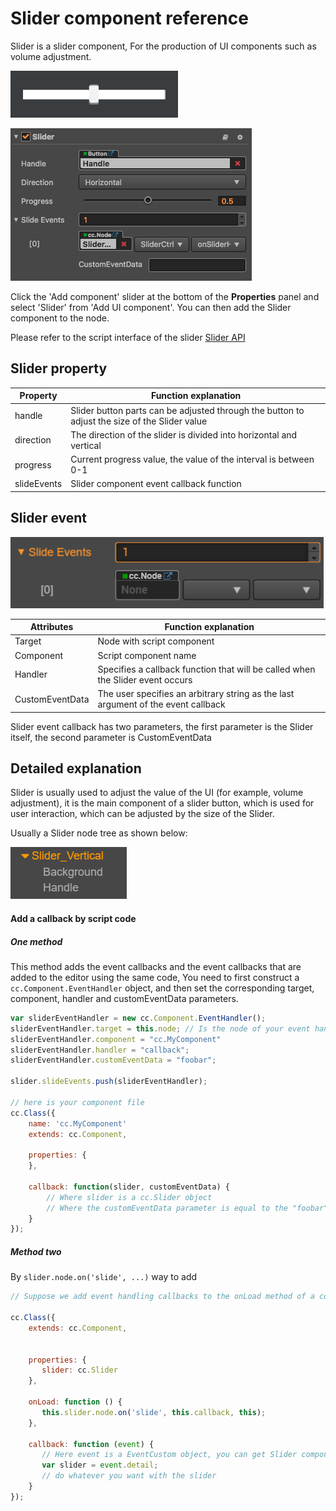 # Slider component reference

Slider is a slider component, For the production of UI components such as volume adjustment.

![slider-content](./slider/slider-content.png)

![slider-inspector](./slider/slider-inspector.png)

Click the 'Add component' slider at the bottom of the **Properties** panel and select 'Slider' from 'Add UI component'. You can then add the Slider component to the node.

Please refer to the script interface of the slider [Slider API](../api/classes/Slider.html)

## Slider property

| Property     | Function explanation |
| -------------- | ----------- |
| handle         | Slider button parts can be adjusted through the button to adjust the size of the Slider value |
| direction      | The direction of the slider is divided into horizontal and vertical |
| progress       | Current progress value, the value of the interval is between 0-1 |
| slideEvents    | Slider component event callback function |

## Slider event
![slider-event](./slider/slider-event.png)

| Attributes      | Function explanation |
| --------------  | ----------- |
| Target          | Node with script component |
| Component       | Script component name |
| Handler         | Specifies a callback function that will be called when the Slider event occurs |
| CustomEventData | The user specifies an arbitrary string as the last argument of the event callback |

Slider event callback has two parameters, the first parameter is the Slider itself, the second parameter is CustomEventData

## Detailed explanation

Slider is usually used to adjust the value of the UI (for example, volume adjustment), it is the main component of a slider button, which is used for user interaction, which can be adjusted by the size of the Slider.

Usually a Slider node tree as shown below:

![slider-hierarchy](./slider/slider-hierarchy.png)

#### Add a callback by script code

##### One method

This method adds the event callbacks and the event callbacks that are added to the editor using the same code,
You need to first construct a `cc.Component.EventHandler` object, and then set the corresponding target, component, handler and customEventData parameters.

```js
var sliderEventHandler = new cc.Component.EventHandler();
sliderEventHandler.target = this.node; // Is the node of your event handling code component
sliderEventHandler.component = "cc.MyComponent"
sliderEventHandler.handler = "callback";
sliderEventHandler.customEventData = "foobar";

slider.slideEvents.push(sliderEventHandler);

// here is your component file
cc.Class({
    name: 'cc.MyComponent'
    extends: cc.Component,

    properties: {
    },

    callback: function(slider, customEventData) {
        // Where slider is a cc.Slider object
        // Where the customEventData parameter is equal to the "foobar"
    }
});
```

##### Method two

By `slider.node.on('slide', ...)` way to add

```js
// Suppose we add event handling callbacks to the onLoad method of a component and perform event handling in the callback function:

cc.Class({
    extends: cc.Component,

	
    properties: {
       slider: cc.Slider
    },
    
    onLoad: function () {
       this.slider.node.on('slide', this.callback, this);
    },
    
    callback: function (event) {
       // Here event is a EventCustom object, you can get Slider components through event.detail
       var slider = event.detail;
       // do whatever you want with the slider
    }
});
```